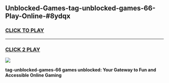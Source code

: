 
## Unblocked-Games-tag-unblocked-games-66-Play-Online-#8ydqx
<h3>
<a href="https://premium.freeplayer.one?title=tag-unblocked-games-66&ref=24F">CLICK TO PLAY</a></h3>
<hr>

<h3>
<a href="https://premium.freeplayer.one?title=tag-unblocked-games-66&ref=24F">CLICK 2 PLAY</a>
  
</h3>

<a href="https://premium.freeplayer.one?title=tag-unblocked-games-66&ref=24F/"><img src="https://clearcache.store/games.png"></a>


**tag-unblocked-games-66 games unblocked: Your Gateway to Fun and Accessible Online Gaming**
